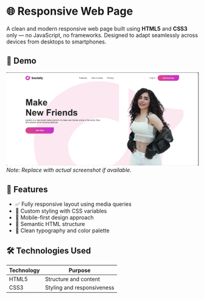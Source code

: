 # 🌐 Responsive Web Page

A clean and modern responsive web page built using **HTML5** and **CSS3** only — no JavaScript, no frameworks. Designed to adapt seamlessly across devices from desktops to smartphones.

## 📸 Demo

![Responsive Web Page Screenshot](https://github.com/Mohitt-ppandey/Responsive_webpage/blob/2b099f2bdfc83fcde2cb65ed5854d31175030c61/Screenshot%202025-08-22%20095700.png)  
*Note: Replace with actual screenshot if available.*

## 🚀 Features

- ✅ Fully responsive layout using media queries
- 🎨 Custom styling with CSS variables
- 📱 Mobile-first design approach
- 🧱 Semantic HTML structure
- 🌈 Clean typography and color palette

## 🛠️ Technologies Used

| Technology | Purpose |
|------------|---------|
| HTML5      | Structure and content |
| CSS3       | Styling and responsiveness |
